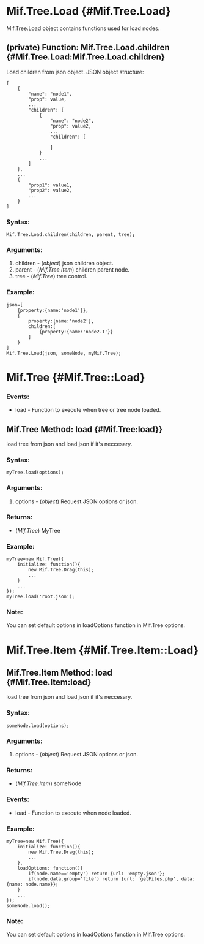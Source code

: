Mif.Tree.Load {#Mif.Tree.Load}
==============================
Mif.Tree.Load object contains functions used for load nodes.


(private) Function: Mif.Tree.Load.children {#Mif.Tree.Load:Mif.Tree.Load.children}
----------------------------------------------------------------------------------
	
Load children from json object. JSON object structure:

	[	
		{
			"name": "node1",
			"prop": value,
			...
			"children": [
				{
					"name": "node2",
					"prop": value2,
					...
					"children": [

					]
				}
				...
			]
		},
		...
		{
			"prop1": value1,
			"prop2": value2,
			...
		}
	]
	
### Syntax:

	Mif.Tree.Load.children(children, parent, tree);

### Arguments:

1. children  - (*object*) json children object.
2. parent - (*Mif.Tree.Item*) children parent node.
3. tree - (*Mif.Tree*) tree control.

### Example:

	json=[
		{property:{name:'node1'}},
		{
			property:{name:'node2'},
			children:[
				{property:{name:'node2.1'}}
			]
		}
	]
	Mif.Tree.Load(json, someNode, myMif.Tree);



	
Mif.Tree {#Mif.Tree::Load}
=========================

### Events:
* load         - Function to execute when tree or tree node loaded.
	
Mif.Tree Method: load {#Mif.Tree:load}}
---------------------------------------

load tree from json and load json if it's neccesary.

### Syntax:

	myTree.load(options);
	
### Arguments:

1. options - (*object*) Request.JSON options or json.

### Returns:

* (*Mif.Tree*) MyTree

### Example:
	
	myTree=new Mif.Tree({
		initialize: function(){
			new Mif.Tree.Drag(this);
			...
		}
		...
	});
	myTree.load('root.json');

### Note:
You can set default options in loadOptions function in Mif.Tree options.

Mif.Tree.Item {#Mif.Tree.Item::Load}
====================================
	
Mif.Tree.Item Method: load {#Mif.Tree.Item:load}
------------------------------------------------

load tree from json and load json if it's neccesary.

### Syntax:

	someNode.load(options);
	
### Arguments:

1. options - (*object*) Request.JSON options or json.

### Returns:

* (*Mif.Tree.Item*) someNode

### Events:

* load  - Function to execute when node loaded.

### Example:
	
	myTree=new Mif.Tree({
		initialize: function(){
			new Mif.Tree.Drag(this);
			...
		},
		loadOptions: function(){
			if(node.name=='empty') return {url: 'empty.json'};
			if(node.data.group='file') return {url: 'getFiles.php', data: {name: node.name}};
		}
		...
	});
	someNode.load();

### Note:
You can set default options in loadOptions function in Mif.Tree options.
